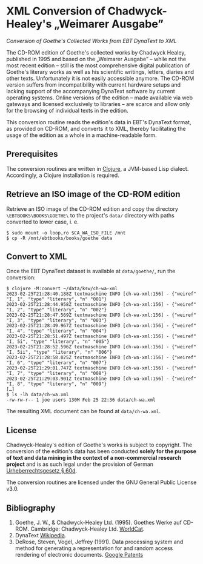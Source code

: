 # XML Conversion of Chadwyck-Healey's „Weimarer Ausgabe”

_Conversion of Goethe's Collected Works from EBT DynaText to XML_

The CD-ROM edition of Goethe's collected works by Chadwyck Healey, published in
1995 and based on the „Weimarer Ausgabe” – while not the most recent edition –
still is the most comprehensive digital publication of Goethe's literary works
as well as his scientific writings, letters, diaries and other texts.
Unfortunately it is not easily accessible anymore. The CD-ROM version suffers
from incompatibility with current hardware setups and lacking support of the
accompanying DynaText software by current operating systems. Online versions of
the edition – made available via web gateways and licensed exclusively to
libraries – are scarce and allow only for the browsing of individual texts in
the edition.

This conversion routine reads the edition's data in EBT's DynaText format, as
provided on CD-ROM, and converts it to XML, thereby facilitating the usage of
the edition as a whole in a machine-readable form.

## Prerequisites

The conversion routines are written in
[Clojure](https://clojure.org/), a JVM-based Lisp
dialect. Accordingly, a Clojure installation is required.

## Retrieve an ISO image of the CD-ROM edition

Retrieve an ISO image of the CD-ROM edition and copy the directory
`\EBTBOOKS\BOOKS\GOETHE\` to the project's `data/` directory with paths
converted to lower case, i. e.

```
$ sudo mount -o loop,ro $CA_WA_ISO_FILE /mnt
$ cp -R /mnt/ebtbooks/books/goethe data
```

## Convert to XML

Once the EBT DynaText dataset is available at `data/goethe/`, run the
conversion:

```
$ clojure -M:convert ~/data/ksw/ch-wa-xml
2023-02-25T21:28:40.188Z textmaschine INFO [ch-wa-xml:156] - {"weiref" "I‚ 1", "type" "literary", "n" "001"}
2023-02-25T21:28:44.958Z textmaschine INFO [ch-wa-xml:156] - {"weiref" "I‚ 2", "type" "literary", "n" "002"}
2023-02-25T21:28:47.569Z textmaschine INFO [ch-wa-xml:156] - {"weiref" "I‚ 3", "type" "literary", "n" "003"}
2023-02-25T21:28:49.967Z textmaschine INFO [ch-wa-xml:156] - {"weiref" "I‚ 4", "type" "literary", "n" "004"}
2023-02-25T21:28:51.497Z textmaschine INFO [ch-wa-xml:156] - {"weiref" "I‚ 5i", "type" "literary", "n" "005"}
2023-02-25T21:28:52.596Z textmaschine INFO [ch-wa-xml:156] - {"weiref" "I‚ 5ii", "type" "literary", "n" "006"}
2023-02-25T21:28:58.025Z textmaschine INFO [ch-wa-xml:156] - {"weiref" "I‚ 6", "type" "literary", "n" "007"}
2023-02-25T21:29:01.747Z textmaschine INFO [ch-wa-xml:156] - {"weiref" "I‚ 7", "type" "literary", "n" "008"}
2023-02-25T21:29:03.901Z textmaschine INFO [ch-wa-xml:156] - {"weiref" "I‚ 8", "type" "literary", "n" "009"}
[…]
$ ls -lh data/ch-wa.xml
-rw-rw-r-- 1 joe users 130M Feb 25 22:36 data/ch-wa.xml
```

The resulting XML document can be found at `data/ch-wa.xml`.

## License

Chadwyck-Healey's edition of Goethe's works is subject to
copyright. The conversion of the edition's data has been conducted
**solely for the purpose of text and data mining in the context of a
non-commercial research project** and is as such legal under the
provision of German [Urheberrechtsgesetz §
60d](https://www.gesetze-im-internet.de/urhg/__60d.html).

The conversion routines are licensed under the GNU General Public
License v3.0.

## Bibliography

1. Goethe, J. W., & Chadwyck-Healey Ltd. (1995). Goethes Werke auf CD-ROM.
   Cambridge: Chadwyck-Healey Ltd.
   [WorldCat](http://www.worldcat.org/oclc/1176029950).
1. DynaText [Wikipedia](https://en.wikipedia.org/wiki/Dynatext).
1. DeRose, Steven, Vogel, Jeffrey (1991). Data processing system and method for
   generating a representation for and random access rendering of electronic
   documents. [Google
   Patents](https://patents.google.com/patent/US6101512A/en?oq=6%2c101%2c512)

